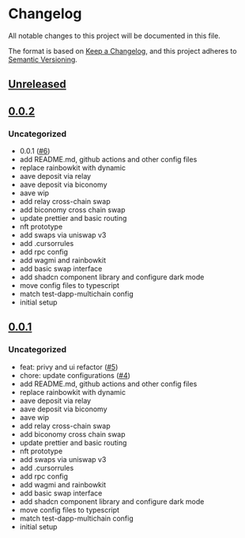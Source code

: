 # Changelog

All notable changes to this project will be documented in this file.

The format is based on [Keep a Changelog](https://keepachangelog.com/en/1.0.0/),
and this project adheres to [Semantic Versioning](https://semver.org/spec/v2.0.0.html).

## [Unreleased]

## [0.0.2]

### Uncategorized

- 0.0.1 ([#6](https://github.com/MetaMask/test-dapp-mm-pay/pull/6))
- add README.md, github actions and other config files
- replace rainbowkit with dynamic
- aave deposit via relay
- aave deposit via biconomy
- aave wip
- add relay cross-chain swap
- add biconomy cross chain swap
- update prettier and basic routing
- nft prototype
- add swaps via uniswap v3
- add .cursorrules
- add rpc config
- add wagmi and rainbowkit
- add basic swap interface
- add shadcn component library and configure dark mode
- move config files to typescript
- match test-dapp-multichain config
- initial setup

## [0.0.1]

### Uncategorized

- feat: privy and ui refactor ([#5](https://github.com/MetaMask/test-dapp-mm-pay/pull/5))
- chore: update configurations ([#4](https://github.com/MetaMask/test-dapp-mm-pay/pull/4))
- add README.md, github actions and other config files
- replace rainbowkit with dynamic
- aave deposit via relay
- aave deposit via biconomy
- aave wip
- add relay cross-chain swap
- add biconomy cross chain swap
- update prettier and basic routing
- nft prototype
- add swaps via uniswap v3
- add .cursorrules
- add rpc config
- add wagmi and rainbowkit
- add basic swap interface
- add shadcn component library and configure dark mode
- move config files to typescript
- match test-dapp-multichain config
- initial setup

[Unreleased]: https://github.com/MetaMask/test-dapp-mm-pay/compare/v0.0.2...HEAD
[0.0.2]: https://github.com/MetaMask/test-dapp-mm-pay/compare/v0.0.1...v0.0.2
[0.0.1]: https://github.com/MetaMask/test-dapp-mm-pay/releases/tag/v0.0.1
